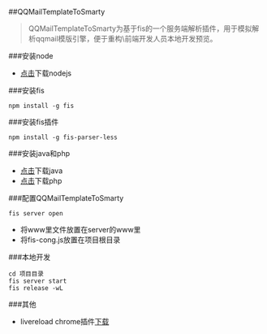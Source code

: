 ##QQMailTemplateToSmarty

> QQMailTemplateToSmarty为基于fis的一个服务端解析插件，用于模拟解析qqmail模版引擎，便于重构\前端开发人员本地开发预览。

###安装node

* [点击](http://nodejs.org/)下载nodejs

###安装fis

	npm install -g fis

###安装fis插件

	npm install -g fis-parser-less

###安装java和php

* [点击](http://www.java.com/zh_CN/)下载java
* [点击](http://php.net/downloads.php)下载php

###配置QQMailTemplateToSmarty

	fis server open

* 将www里文件放置在server的www里
* 将fis-cong.js放置在项目根目录

###本地开发

	cd 项目目录
	fis server start
	fis release -wL

###其他

* livereload chrome插件[下载](https://chrome.google.com/webstore/detail/livereload/jnihajbhpnppcggbcgedagnkighmdlei)
